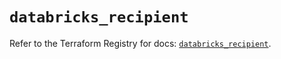 # `databricks_recipient`

Refer to the Terraform Registry for docs: [`databricks_recipient`](https://registry.terraform.io/providers/databricks/databricks/1.64.1/docs/resources/recipient).
